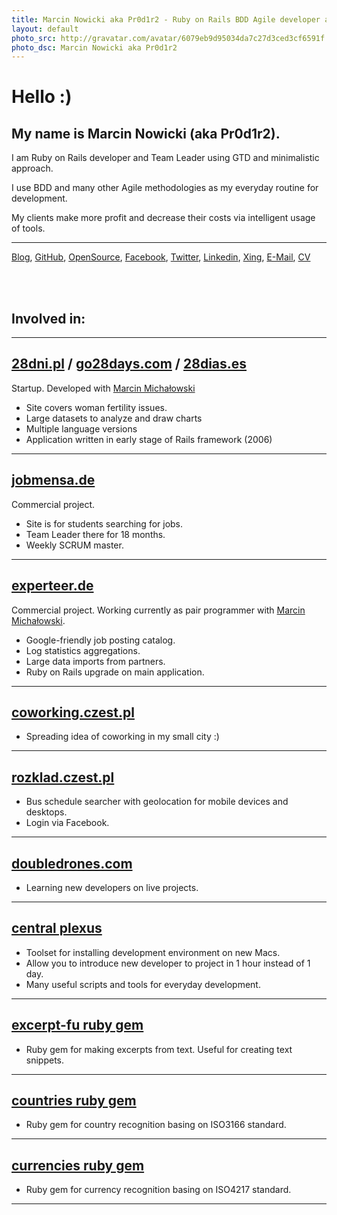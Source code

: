 ```yaml
---
title: Marcin Nowicki aka Pr0d1r2 - Ruby on Rails BDD Agile developer and Team Leader using GTD and minimalistic approach
layout: default
photo_src: http://gravatar.com/avatar/6079eb9d95034da7c27d3ced3cf6591f.png?r=PG
photo_dsc: Marcin Nowicki aka Pr0d1r2
---
```


# Hello :)

## My name is Marcin Nowicki (aka Pr0d1r2).

I am Ruby on Rails developer and Team Leader using GTD and minimalistic approach.

I use BDD and many other Agile methodologies as my everyday routine for development.

My clients make more profit and decrease their costs via intelligent usage of tools.

<hr>

[Blog](http://pr0d1r2.tumblr.com),
[GitHub](http://github.com/Pr0d1r2),
[OpenSource](https://github.com/doubledrones),
[Facebook](http://facebook.com/pr0d1r2),
[Twitter](http://twitter.com/Pr0d1r2),
[Linkedin](http://www.linkedin.com/in/pr0d1r2),
[Xing](https://www.xing.com/profile/Marcin_Nowicki3),
[E-Mail](mailto:pr0d1r2@gmail.com),
[CV](/CV-Marcin_Nowicki-aka-Pr0d1r2-2010-11-29.pdf)

<br/>
<br/>

## Involved in: 

<hr>

## [28dni.pl](http://28dni.pl) / [go28days.com](http://go28days.com/) / [28dias.es](http://28dias.es/)

Startup. Developed with [Marcin Michałowski](http://marcinmichalowski.com/)

<ul>
  <li>Site covers woman fertility issues.</li>
  <li>Large datasets to analyze and draw charts</li>
  <li>Multiple language versions</li>
  <li>Application written in early stage of Rails framework (2006)</li>
</ul>

<hr>

## [jobmensa.de](http://jobmensa.de)

Commercial project.

<ul>
  <li>Site is for students searching for jobs.</li>
  <li>Team Leader there for 18 months.</li>
  <li>Weekly SCRUM master.</li>
</ul>

<hr>

## [experteer.de](http://experteer.de)

Commercial project. Working currently as pair programmer with [Marcin Michałowski](http://marcinmichalowski.com/).
<ul>
  <li>Google-friendly job posting catalog.</li>
  <li>Log statistics aggregations.</li>
  <li>Large data imports from partners.</li>
  <li>Ruby on Rails upgrade on main application.</li>
</ul>

<hr>

## [coworking.czest.pl](http://coworking.czest.pl)

<ul>
  <li>Spreading idea of coworking in my small city :)</li>
</ul>

<hr>

## [rozklad.czest.pl](http://rozklad.czest.pl)

<ul>
  <li>Bus schedule searcher with geolocation for mobile devices and desktops.</li>
  <li>Login via Facebook.</li>
</ul>

<hr>

## [doubledrones.com](http://doubledrones.com)

<ul>
  <li>Learning new developers on live projects.</li>
</ul>

<hr>

## [central plexus](https://github.com/doubledrones/central_plexus)

<ul>
  <li>Toolset for installing development environment on new Macs.</li>
  <li>Allow you to introduce new developer to project in 1 hour instead of 1 day.</li>
  <li>Many useful scripts and tools for everyday development.</li>
</ul>

<hr>

## [excerpt-fu ruby gem](http://github.com/experteer/excerpt-fu)

<ul>
  <li>Ruby gem for making excerpts from text. Useful for creating text snippets.</li>
</ul>

<hr>

## [countries ruby gem](https://github.com/hexorx/countries)

<ul>
  <li>Ruby gem for country recognition basing on ISO3166 standard.</li>
</ul>

<hr>

## [currencies ruby gem](https://github.com/hexorx/currencies)

<ul>
  <li>Ruby gem for currency recognition basing on ISO4217 standard.</li>
</ul>

<hr>
